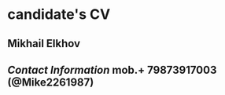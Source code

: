 # **candidate's CV**

## Mikhail Elkhov

## *Contact Information* mob.+ 79873917003 (@Mike2261987) 
